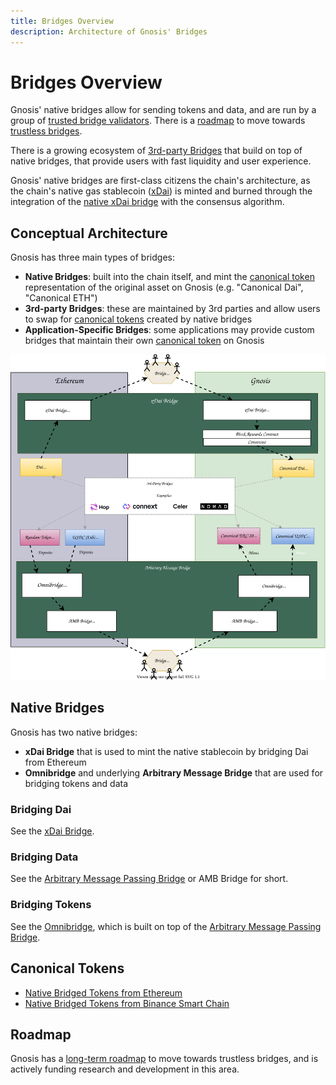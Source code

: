 ```yaml
---
title: Bridges Overview
description: Architecture of Gnosis' Bridges
---
```


# Bridges Overview

Gnosis' native bridges allow for sending tokens and data, and are run by a group of [trusted bridge validators](./tokenbridge/amb-bridge.md#bridge-validators). There is a [roadmap](./roadmap.md) to move towards [trustless bridges](./roadmap.md#trustless-bridges).

There is a growing ecosystem of [3rd-party Bridges](../user-guide/bridges.md) that build on top of native bridges, that provide users with fast liquidity and user experience.

Gnosis' native bridges are first-class citizens the chain's architecture, as the chain's native gas stablecoin ([xDai](../about/xdai-token.md)) is minted and burned through the integration of the [native xDai bridge](./tokenbridge/xdai-bridge.md) with the consensus algorithm.
## Conceptual Architecture

Gnosis has three main types of bridges: 

- **Native Bridges**: built into the chain itself, and mint the [canonical token](#canonical-tokens) representation of the original asset on Gnosis (e.g. "Canonical Dai", "Canonical ETH")
- **3rd-party Bridges**: these are maintained by 3rd parties and allow users to swap for [canonical tokens](#canonical-tokens) created by native bridges
- **Application-Specific Bridges**: some applications may provide custom bridges that maintain their own [canonical token](#canonical-tokens) on Gnosis

![Diagrams overview of Bridges](./diagrams/bridge-overview.svg)
## Native Bridges

Gnosis has two native bridges:

- **xDai Bridge** that is used to mint the native stablecoin by bridging Dai from Ethereum
- **Omnibridge** and underlying **Arbitrary Message Bridge** that are used for bridging tokens and data 

### Bridging Dai

See the [xDai Bridge](./tokenbridge/xdai-bridge.md). 
### Bridging Data

See the [Arbitrary Message Passing Bridge](./tokenbridge/amb-bridge.md) or AMB Bridge for short.
### Bridging Tokens

See the [Omnibridge](./tokenbridge/omnibridge.md), which is built on top of the [Arbitrary Message Passing Bridge](./tokenbridge/amb-bridge.md).

## Canonical Tokens

- [Native Bridged Tokens from Ethereum](https://blockscout.com/xdai/mainnet/bridged-tokens/eth)
- [Native Bridged Tokens from Binance Smart Chain](https://blockscout.com/xdai/mainnet/bridged-tokens/bsc)

## Roadmap

Gnosis has a [long-term roadmap](./roadmap.md) to move towards trustless bridges, and is actively funding research and development in this area.







